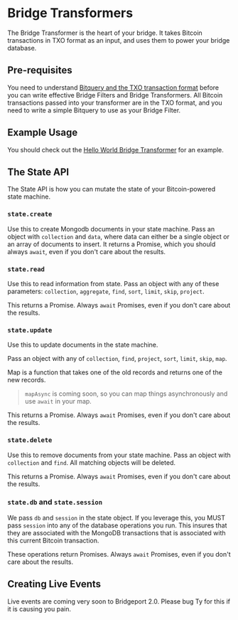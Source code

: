 # Bridge Transformers

The Bridge Transformer is the heart of your bridge. It takes Bitcoin transactions in TXO format as an input, and uses them to power your bridge database.

## Pre-requisites

You need to understand [Bitquery and the TXO transaction format](https://bitquery.planaria.network) before you can write effective Bridge Filters and Bridge Transformers. All Bitcoin transactions passed into your transformer are in the TXO format, and you need to write a simple Bitquery to use as your Bridge Filter.

## Example Usage

You should check out the [Hello World Bridge Transformer](https://github.com/p2ppsr/hello-world-protocol/tree/master/transformer) for an example.

## The State API

The State API is how you can mutate the state of your Bitcoin-powered state machine.

### `state.create`

Use this to create Mongodb documents in your state machine. Pass an object with `collection` and `data`, where data can either be a single object or an array of documents to insert. It returns a Promise, which you should always `await`, even if you don't care about the results.

### `state.read`

Use this to read information from state. Pass an object with any of these parameters: `collection`, `aggregate`, `find`, `sort`, `limit`, `skip`, `project`.

This returns a Promise. Always `await` Promises, even if you don't care about the results.

### `state.update`

Use this to update documents in the state machine.

Pass an object with any of `collection`, `find`, `project`, `sort`, `limit`, `skip`, `map`.

Map is a function that takes one of the old records and returns one of the new records.

> `mapAsync` is coming soon, so you can map things asynchronously and use `await` in your map.

This returns a Promise. Always `await` Promises, even if you don't care about the results.

### `state.delete`

Use this to remove documents from your state machine. Pass an object with `collection` and `find`. All matching objects will be deleted.

This returns a Promise. Always `await` Promises, even if you don't care about the results.

### `state.db` and `state.session`

We pass `db` and `session` in the state object. If you leverage this, you MUST pass `session` into any of the database operations you run. This insures that they are associated with the MongoDB transactions that is associated with this current Bitcoin transaction.

These operations return Promises. Always `await` Promises, even if you don't care about the results.

## Creating Live Events

Live events are coming very soon to Bridgeport 2.0. Please bug Ty for this if it is causing you pain.
